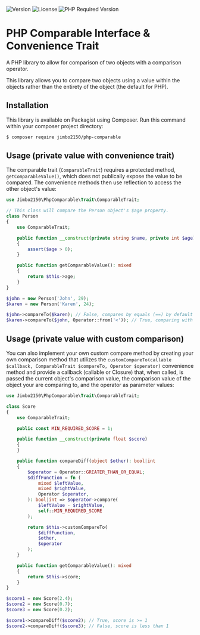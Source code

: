 ![Version](https://img.shields.io/github/v/release/jimbo2150/php-comparable)
![License](https://img.shields.io/github/license/jimbo2150/php-comparable)
![PHP Required Version](https://img.shields.io/packagist/dependency-v/jimbo2150/php-comparable/php)

# PHP Comparable Interface & Convenience Trait

A PHP library to allow for comparison of two objects with a comparison operator.

This library allows you to compare two objects using a value within the objects rather than the entirety of the object (the default for PHP).

## Installation

This library is available on Packagist using Composer. Run this command within your composer project directory:

```bash
$ composer require jimbo2150/php-comparable
```

## Usage (private value with convenience trait)

The comparable trait (`ComparableTrait`) requires a protected method, `getComparableValue()`, which does not publically expose the value to be compared. The convenience methods then use reflection to access the other object's value:

```php
use Jimbo2150\PhpComparable\Trait\ComparableTrait;

// This class will compare the Person object's $age property.
class Person
{
	use ComparableTrait;

	public function __construct(private string $name, private int $age)
	{
		assert($age > 0);
	}

	public function getComparableValue(): mixed
	{
		return $this->age;
	}
}

$john = new Person('John', 29);
$karen = new Person('Karen', 24);

$john->compareTo($karen); // False, compares by equals (==) by default
$karen->compareTo($john, Operator::from('<')); // True, comparing with less than
```

## Usage (private value with custom comparison)

You can also implement your own custom compare method by creating your own comparison method that utilizes the `customCompareTo(callable $callback, ComparableTrait $compareTo, Operator $operator)` convenience method and provide a callback (callable or Closure) that, when called, is passed the current object's comparison value, the comparison value of the object your are comparing to, and the operator as parameter values:

```php
use Jimbo2150\PhpComparable\Trait\ComparableTrait;

class Score
{
	use ComparableTrait;

	public const MIN_REQUIRED_SCORE = 1;

	public function __construct(private float $score)
	{
	}

	public function compareDiff(object $other): bool|int
	{
		$operator = Operator::GREATER_THAN_OR_EQUAL;
		$diffFunction = fn (
			mixed $leftValue,
			mixed $rightValue,
			Operator $operator,
		): bool|int => $operator->compare(
			$leftValue - $rightValue,
			self::MIN_REQUIRED_SCORE
		);

		return $this->customCompareTo(
			$diffFunction,
			$other,
			$operator
		);
	}

	public function getComparableValue(): mixed
	{
		return $this->score;
	}
}

$score1 = new Score(2.4);
$score2 = new Score(0.7);
$score3 = new Score(0.2);

$score1->compareDiff($score2); // True, score is >= 1
$score2->compareDiff($score3); // False, score is less than 1
```